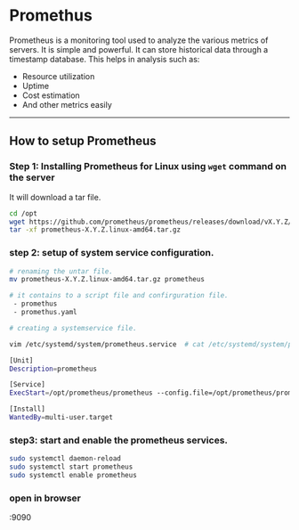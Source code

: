 # Promethus
Prometheus is a monitoring tool used to analyze the various metrics of servers.
It is simple and powerful. It can store historical data through a timestamp database. This helps in analysis such as:
- Resource utilization
- Uptime
- Cost estimation
- And other metrics easily
---
## How to setup Prometheus
### Step 1: Installing Prometheus for Linux using `wget` command on the server
It will download a tar file.

```bash
cd /opt
wget https://github.com/prometheus/prometheus/releases/download/vX.Y.Z/prometheus-X.Y.Z.linux-amd64.tar.gz
tar -xf prometheus-X.Y.Z.linux-amd64.tar.gz
```

### step 2: setup of system service configuration.

```bash
# renaming the untar file.
mv prometheus-X.Y.Z.linux-amd64.tar.gz prometheus

# it contains to a script file and confirguration file.
 - promethus   
 - promethus.yaml

# creating a systemservice file.

vim /etc/systemd/system/prometheus.service  # cat /etc/systemd/system/prometheus.service

[Unit]
Description=prometheus

[Service]
ExecStart=/opt/prometheus/prometheus --config.file=/opt/prometheus/prometheus.yml

[Install]
WantedBy=multi-user.target

```
### step3: start and enable the prometheus services.
 ```bash
sudo systemctl daemon-reload
sudo systemctl start prometheus
sudo systemctl enable prometheus
```

### open in browser
 <publicip>:9090
